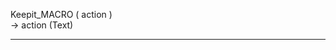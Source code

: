 Keepit_MACRO ( action )   -> action (Text)  ________________________________________________________  